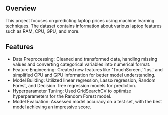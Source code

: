 ## Overview
This project focuses on predicting laptop prices using machine learning techniques. The dataset contains information about various laptop features such as RAM, CPU, GPU, and more.

## Features
 - Data Preprocessing: Cleaned and transformed data, handling missing values and converting categorical variables into numerical format.
 - Feature Engineering: Created new features like 'TouchScreen,' 'Ips,' and simplified CPU and GPU information for better model understanding.
 - Model Building: Utilized linear regression, Lasso regression, Random Forest, and Decision Tree regression models for prediction.
 - Hyperparameter Tuning: Used GridSearchCV to optimize hyperparameters for the Random Forest model.
 - Model Evaluation: Assessed model accuracy on a test set, with the best model achieving an impressive score.

